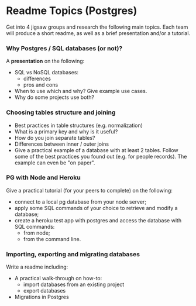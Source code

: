 # Readme Topics (Postgres)

Get into 4 jigsaw groups and research the following main topics. Each team will produce a short readme, as well as a brief presentation and/or a tutorial.
### Why Postgres / SQL databases (or not)?
A **presentation** on the following:
* SQL vs NoSQL databases:
  * differences
  * pros and cons
* When to use which and why? Give example use cases.
* Why do some projects use both?

### Choosing tables structure and joining
* Best practices in table structures (e.g. normalization)
* What is a primary key and why is it useful?
* How do you join separate tables?
* Differences between inner / outer joins
* Give a practical example of a database with at least 2 tables.
Follow some of the best practices you found out (e.g. for people records). The example can even be "on paper".

### PG with Node and Heroku
Give a practical tutorial (for your peers to complete) on the following:
* connect to a local pg database from your node server;
* apply some SQL commands of your choice to retrieve and modify a database;
* create a heroku test app with postgres and access the database with SQL commands:
  * from node;
  * from the command line.

### Importing, exporting and migrating databases
Write a readme including:
* A practical walk-through on how-to:
  * import databases from an existing project
  * export databases
* Migrations in Postgres